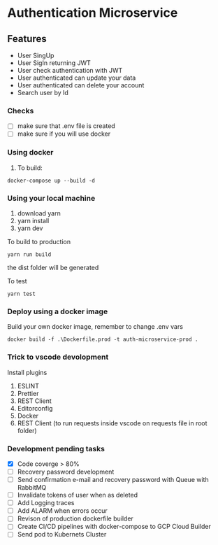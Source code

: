 # Authentication Microservice

## Features

* User SingUp
* User SigIn returning JWT
* User check authentication with JWT
* User authenticated can update your data
* User authenticated can delete your account
* Search user by Id

### Checks

- [ ] make sure that .env file is created
- [ ] make sure if you will use docker

### Using docker

1. To build:

``` docker-compose up --build -d ```

### Using your local machine

1. download yarn
2. yarn install
3. yarn dev

To build to production

``` yarn run build ```

the dist folder will be generated


To test

``` yarn test ```


### Deploy using a docker image

Build your own docker image, remember to change .env vars

``` docker build -f .\Dockerfile.prod -t auth-microservice-prod . ```

### Trick to vscode devolopment

Install plugins
1. ESLINT
2. Prettier
3. REST Client
4. Editorconfig
5. Docker
6. REST Client (to run requests inside vscode on requests file in root folder)


### Development pending tasks

- [x] Code coverge > 80%
- [ ] Recovery password development
- [ ] Send confirmation e-mail and recovery password with Queue with RabbitMQ
- [ ] Invalidate tokens of user when as deleted
- [ ] Add Logging traces
- [ ] Add ALARM when errors occur
- [ ] Revison of production dockerfile builder
- [ ] Create CI/CD pipelines with docker-compose to GCP Cloud Builder
- [ ] Send pod to Kubernets Cluster
